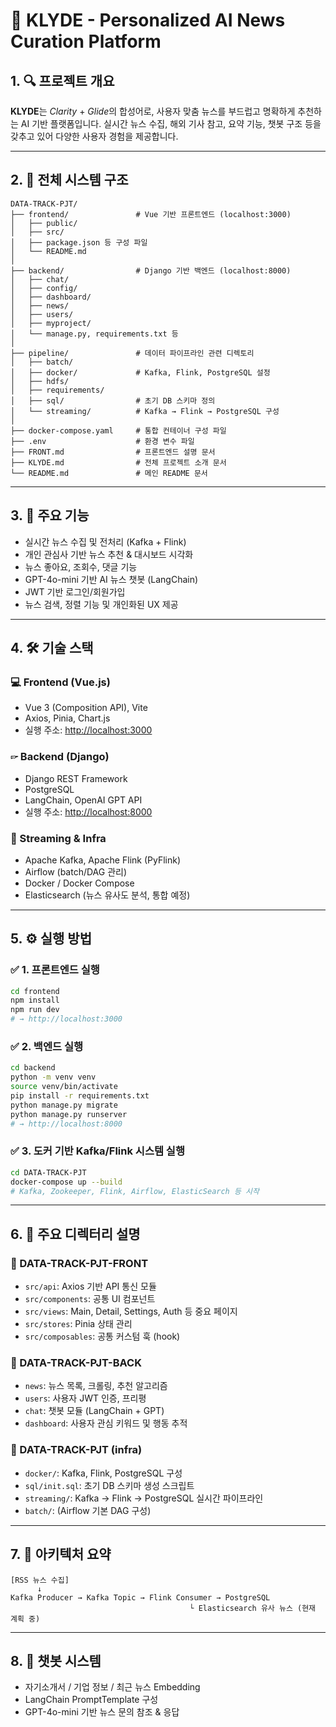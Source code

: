 # 📰 KLYDE - Personalized AI News Curation Platform

## 1. 🔍 프로젝트 개요

**KLYDE**는 *Clarity* + *Glide*의 합성어로, 사용자 맞춤 뉴스를 부드럽고 명확하게 추천하는 AI 기반 플랫폼입니다.
실시간 뉴스 수집, 해외 기사 참고, 요약 기능, 챗봇 구조 등을 갖추고 있어 다양한 사용자 경험을 제공합니다.

---

## 2. 🧹 전체 시스템 구조

```
DATA-TRACK-PJT/
├── frontend/               # Vue 기반 프론트엔드 (localhost:3000)
│   ├── public/
│   ├── src/
│   ├── package.json 등 구성 파일
│   └── README.md
│
├── backend/                # Django 기반 백엔드 (localhost:8000)
│   ├── chat/
│   ├── config/
│   ├── dashboard/
│   ├── news/
│   ├── users/
│   ├── myproject/
│   └── manage.py, requirements.txt 등
│
├── pipeline/               # 데이터 파이프라인 관련 디렉토리
│   ├── batch/
│   ├── docker/             # Kafka, Flink, PostgreSQL 설정
│   ├── hdfs/
│   ├── requirements/
│   ├── sql/                # 초기 DB 스키마 정의
│   └── streaming/          # Kafka → Flink → PostgreSQL 구성
│
├── docker-compose.yaml     # 통합 컨테이너 구성 파일
├── .env                    # 환경 변수 파일
├── FRONT.md                # 프론트엔드 설명 문서
├── KLYDE.md                # 전체 프로젝트 소개 문서
└── README.md               # 메인 README 문서
```

---

## 3. 🌟 주요 기능

* 실시간 뉴스 수집 및 전처리 (Kafka + Flink)
* 개인 관심사 기반 뉴스 추천 & 대시보드 시각화
* 뉴스 좋아요, 조회수, 댓글 기능
* GPT-4o-mini 기반 AI 뉴스 챗봇 (LangChain)
* JWT 기반 로그인/회원가입
* 뉴스 검색, 정렬 기능 및 개인화된 UX 제공

---

## 4. 🛠 기술 스택

### 💻 Frontend (Vue.js)

* Vue 3 (Composition API), Vite
* Axios, Pinia, Chart.js
* 실행 주소: [http://localhost:3000](http://localhost:3000)

### 🖙 Backend (Django)

* Django REST Framework
* PostgreSQL
* LangChain, OpenAI GPT API
* 실행 주소: [http://localhost:8000](http://localhost:8000)

### 🔀 Streaming & Infra

* Apache Kafka, Apache Flink (PyFlink)
* Airflow (batch/DAG 관리)
* Docker / Docker Compose
* Elasticsearch (뉴스 유사도 분석, 통합 예정)

---

## 5. ⚙️ 실행 방법

### ✅ 1. 프론트엔드 실행

```bash
cd frontend
npm install
npm run dev
# → http://localhost:3000
```

### ✅ 2. 백엔드 실행

```bash
cd backend
python -m venv venv
source venv/bin/activate
pip install -r requirements.txt
python manage.py migrate
python manage.py runserver
# → http://localhost:8000
```

### ✅ 3. 도커 기반 Kafka/Flink 시스템 실행

```bash
cd DATA-TRACK-PJT
docker-compose up --build
# Kafka, Zookeeper, Flink, Airflow, ElasticSearch 등 시작
```

---

## 6. 📂 주요 디렉터리 설명

### 📁 DATA-TRACK-PJT-FRONT

* `src/api`: Axios 기반 API 통신 모듈
* `src/components`: 공통 UI 컴포넌트
* `src/views`: Main, Detail, Settings, Auth 등 중요 페이지
* `src/stores`: Pinia 상태 관리
* `src/composables`: 공통 커스텀 훅 (hook)

### 📁 DATA-TRACK-PJT-BACK

* `news`: 뉴스 목록, 크롤링, 추천 알고리즘
* `users`: 사용자 JWT 인증, 프리평
* `chat`: 챗봇 모듈 (LangChain + GPT)
* `dashboard`: 사용자 관심 키워드 및 행동 추적

### 📁 DATA-TRACK-PJT (infra)

* `docker/`: Kafka, Flink, PostgreSQL 구성
* `sql/init.sql`: 초기 DB 스키마 생성 스크립트
* `streaming/`: Kafka → Flink → PostgreSQL 실시간 파이프라인
* `batch/`: (Airflow 기본 DAG 구성)

---

## 7. 🧐 아키텍처 요약

```
[RSS 뉴스 수집]
      ↓
Kafka Producer → Kafka Topic → Flink Consumer → PostgreSQL
                                        └ Elasticsearch 유사 뉴스 (현재 계획 중)
```

---

## 8. 💬 챗봇 시스템

* 자기소개서 / 기업 정보 / 최근 뉴스 Embedding
* LangChain PromptTemplate 구성
* GPT-4o-mini 기반 뉴스 문의 참조 & 응답
